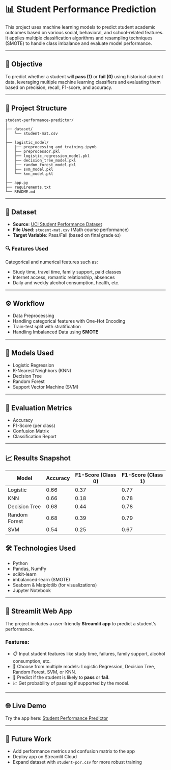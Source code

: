 # 📊 Student Performance Prediction

This project uses machine learning models to predict student academic outcomes based on various social, behavioral, and school-related features. It applies multiple classification algorithms and resampling techniques (SMOTE) to handle class imbalance and evaluate model performance.

---

## 🧠 Objective

To predict whether a student will **pass (1)** or **fail (0)** using historical student data, leveraging multiple machine learning classifiers and evaluating them based on precision, recall, F1-score, and accuracy.

---

## 📂 Project Structure

```
student-performance-predictor/
│
├── dataset/
│   └── student-mat.csv
│
├── logistic_model/
│   ├── preprocessing_and_training.ipynb
│   ├── preprocessor.pkl
│   ├── logistic_regression_model.pkl
│   ├── decision_tree_model.pkl
│   ├── random_forest_model.pkl
│   ├── svm_model.pkl
│   └── knn_model.pkl
│
├── app.py
├── requirements.txt
└── README.md
```

---


## 📁 Dataset

- **Source**: [UCI Student Performance Dataset](https://archive.ics.uci.edu/dataset/320/student+performance)
- **File Used**: `student-mat.csv` (Math course performance)
- **Target Variable**: Pass/Fail (based on final grade `G3`)

### 🔍 Features Used
Categorical and numerical features such as:
- Study time, travel time, family support, paid classes  
- Internet access, romantic relationship, absences  
- Daily and weekly alcohol consumption, health, etc.

---

## ⚙️ Workflow

- Data Preprocessing  
- Handling categorical features with One-Hot Encoding
- Train-test split with stratification  
- Handling Imbalanced Data using **SMOTE**
---

## 🤖 Models Used

- Logistic Regression  
- K-Nearest Neighbors (KNN)  
- Decision Tree  
- Random Forest  
- Support Vector Machine (SVM)  

---

## 📐 Evaluation Metrics

- Accuracy  
- F1-Score (per class)  
- Confusion Matrix  
- Classification Report  

---

## 📈 Results Snapshot

| Model           | Accuracy | F1-Score (Class 0) | F1-Score (Class 1) |
|-----------------|----------|--------------------|--------------------|
| Logistic        | 0.66     | 0.37               | 0.77               |
| KNN             | 0.66     | 0.18               | 0.78               |
| Decision Tree   | 0.68     | 0.44               | 0.78               |
| Random Forest   | 0.68     | 0.39               | 0.79               |
| SVM             | 0.54     | 0.25               | 0.67               |


## 🛠️ Technologies Used

- Python  
- Pandas, NumPy  
- scikit-learn  
- imbalanced-learn (SMOTE)  
- Seaborn & Matplotlib (for visualizations)  
- Jupyter Notebook  

---

## 🚀 Streamlit Web App

The project includes a user-friendly **Streamlit app** to predict a student's performance.

### Features:
- 📋 Input student features like study time, failures, family support, alcohol consumption, etc.
- 🔄 Choose from multiple models: Logistic Regression, Decision Tree, Random Forest, SVM, or KNN.
- 🎯 Predict if the student is likely to **pass** or **fail**.
- 📈 Get probability of passing if supported by the model.

---

## 🌐 Live Demo

Try the app here: [Student Performance Predictor](https://smart-grade-predictor.onrender.com/)

---


## 📌 Future Work
- Add performance metrics and confusion matrix to the app
- Deploy app on Streamlit Cloud
- Expand dataset with `student-por.csv` for more robust training

